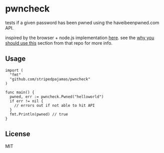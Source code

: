# pwncheck

tests if a given password has been pwned using the haveibeenpwned.com API. 

inspired by the browser + node.js implementation [here](https://github.com/jamiebuilds/havetheybeenpwned). see the [why you should use this](https://github.com/jamiebuilds/havetheybeenpwned#why-you-should-use-this) section from that repo for more info.

## Usage
```golang
import (
  "fmt"
  "github.com/stripedpajamas/pwncheck"
)

func main() {
  pwned, err := pwncheck.Pwned("helloworld")
  if err != nil {
    // errors out if not able to hit API
  }
  fmt.Println(pwned) // true
}
```

## License
MIT
